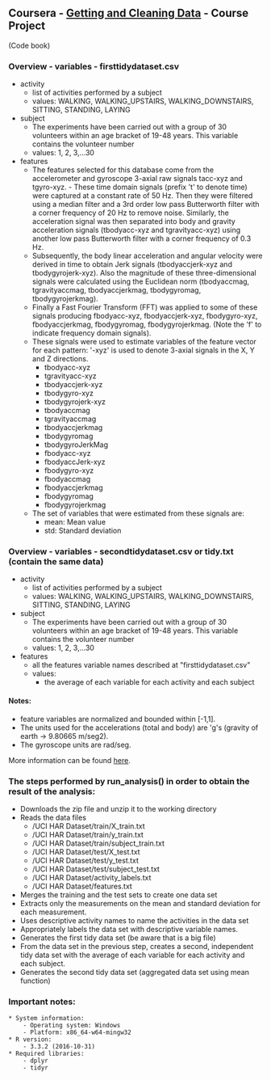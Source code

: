 ## Coursera - [Getting and Cleaning Data](https://www.coursera.org/learn/data-cleaning) - Course Project
(Code book)

### Overview - variables - firsttidydataset.csv
* activity
    - list of activities performed by a subject
    - values: WALKING, WALKING_UPSTAIRS, WALKING_DOWNSTAIRS, SITTING, STANDING, LAYING
* subject
     - The experiments have been carried out with a group of 30 volunteers within an age bracket of 19-48 years. This variable contains the volunteer number
     - values: 1, 2, 3,...30
* features
     - The features selected for this database come from the accelerometer and gyroscope 3-axial raw signals tacc-xyz and tgyro-xyz.      - These time domain signals (prefix 't' to denote time) were captured at a constant rate of 50 Hz. Then they were filtered using a median filter and a 3rd order low pass Butterworth filter with a corner frequency of 20 Hz to remove noise. Similarly, the acceleration signal was then separated into body and gravity acceleration signals (tbodyacc-xyz and tgravityacc-xyz) using another low pass Butterworth filter with a corner frequency of 0.3 Hz.
     - Subsequently, the body linear acceleration and angular velocity were derived in time to obtain Jerk signals (tbodyaccjerk-xyz and tbodygyrojerk-xyz). Also the magnitude of these three-dimensional signals were calculated using the Euclidean norm (tbodyaccmag, tgravityaccmag, tbodyaccjerkmag, tbodygyromag, tbodygyrojerkmag).
     - Finally a Fast Fourier Transform (FFT) was applied to some of these signals producing fbodyacc-xyz, fbodyaccjerk-xyz, fbodygyro-xyz, fbodyaccjerkmag, fbodygyromag, fbodygyrojerkmag. (Note the 'f' to indicate frequency domain signals). 
     - These signals were used to estimate variables of the feature vector for each pattern: '-xyz' is used to denote 3-axial signals in the X, Y and Z directions.
        - tbodyacc-xyz
        - tgravityacc-xyz
        - tbodyaccjerk-xyz
        - tbodygyro-xyz
        - tbodygyrojerk-xyz
        - tbodyaccmag
        - tgravityaccmag
        - tbodyaccjerkmag
        - tbodygyromag
        - tbodygyroJerkMag
        - fbodyacc-xyz
        - fbodyaccJerk-xyz
        - fbodygyro-xyz
        - fbodyaccmag
        - fbodyaccjerkmag
        - fbodygyromag
        - fbodygyrojerkmag
     - The set of variables that were estimated from these signals are: 
        - mean: Mean value
        - std: Standard deviation

### Overview - variables - secondtidydataset.csv or tidy.txt (contain the same data)
* activity
    - list of activities performed by a subject
    - values: WALKING, WALKING_UPSTAIRS, WALKING_DOWNSTAIRS, SITTING, STANDING, LAYING
* subject
    - The experiments have been carried out with a group of 30 volunteers within an age bracket of 19-48 years. This variable contains the volunteer number
    - values: 1, 2, 3,...30
* features
    - all the features variable names described at "firsttidydataset.csv"
    - values:  
        - the average of each variable for each activity and each subject

#### Notes: 
* feature variables are normalized and bounded within [-1,1].  
* The units used for the accelerations (total and body) are 'g's (gravity of earth -> 9.80665 m/seg2).
* The gyroscope units are rad/seg. 

More information can be found [here](http://archive.ics.uci.edu/ml/datasets/Human+Activity+Recognition+Using+Smartphones).


### The steps performed by run_analysis() in order to obtain the result of the analysis:
* Downloads the zip file and unzip it to the working directory
* Reads the data files
    - /UCI HAR Dataset/train/X_train.txt
    - /UCI HAR Dataset/train/y_train.txt
    - /UCI HAR Dataset/train/subject_train.txt
    - /UCI HAR Dataset/test/X_test.txt
    - /UCI HAR Dataset/test/y_test.txt
    - /UCI HAR Dataset/test/subject_test.txt
    - /UCI HAR Dataset/activity_labels.txt
    - /UCI HAR Dataset/features.txt
* Merges the training and the test sets to create one data set
* Extracts only the measurements on the mean and standard deviation for each measurement.
* Uses descriptive activity names to name the activities in the data set
* Appropriately labels the data set with descriptive variable names.
* Generates the first tidy data set (be aware that is a big file)
* From the data set in the previous step, creates a second, independent tidy data set with the average of each variable for each activity and each subject.
* Generates the second tidy data set (aggregated data set using mean function)

### Important notes:
    * System information:
        - Operating system: Windows
        - Platform: x86_64-w64-mingw32
    * R version:
        - 3.3.2 (2016-10-31)
    * Required libraries: 
        - dplyr
        - tidyr